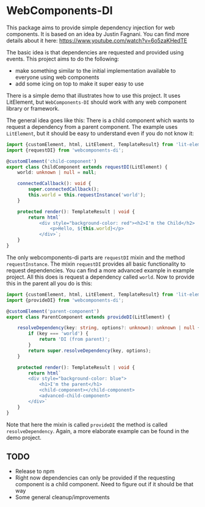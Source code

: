 # WebComponents-DI
This package aims to provide simple dependency injection for web components. It is based on an idea by Justin Fagnani. 
You can find more details about it here: https://www.youtube.com/watch?v=6o5zaKHedTE

The basic idea is that dependencies are requested and provided using events. This project aims to do the following:
* make something similar to the initial implementation available to everyone using web components
* add some icing on top to make it super easy to use

There is a simple demo that illustrates how to use this project. It uses LitElement, but `WebComponents-DI` should 
work with any web component library or framework. 

The general idea goes like this: 
There is a child component which wants to request a dependency from a parent component. The example uses `LitElement`, 
but it should be easy to understand even if you do not know it:

```typescript
import {customElement, html, LitElement, TemplateResult} from 'lit-element';
import {requestDI} from 'webcomponents-di';

@customElement('child-component')
export class ChildComponent extends requestDI(LitElement) {
    world: unknown | null = null;

    connectedCallback(): void {
        super.connectedCallback();
        this.world = this.requestInstance('world');
    }

    protected render(): TemplateResult | void {
        return html`
            <div style="background-color: red"><h2>I'm the Child</h2>
                <p>Hello, ${this.world}</p>
            </div>`;
    }
}
```

The only webcomponents-di parts are `requestDI` mixin and the method `requestInstance`. The mixin `requestDI` provides 
all basic functionality to request dependencies. You can find a more advanced example in example project.
All this does is request a dependency called `world`. Now to provide this in the parent all you do is this:
```typescript
import {customElement, html, LitElement, TemplateResult} from 'lit-element';
import {provideDI} from 'webcomponents-di';

@customElement('parent-component')
export class ParentComponent extends provideDI(LitElement) {

    resolveDependency(key: string, options?: unknown): unknown | null {
        if (key === 'world') {
            return 'DI (from parent)';
        }
        return super.resolveDependency(key, options);
    }

    protected render(): TemplateResult | void {
        return html`
        <div style="background-color: blue">
            <h1>I'm the parent</h1>
            <child-component></child-component>
            <advanced-child-component>
        </div>`
    }
}
```
Note that here the mixin is called `provideDI` the method is called `resolveDependency`. Again, a more elaborate example
can be found in the demo project. 
## TODO
* Release to npm
* Right now dependencies can only be provided if the requesting component is a child component. Need to figure out if it
should be that way
* Some general cleanup/improvements  